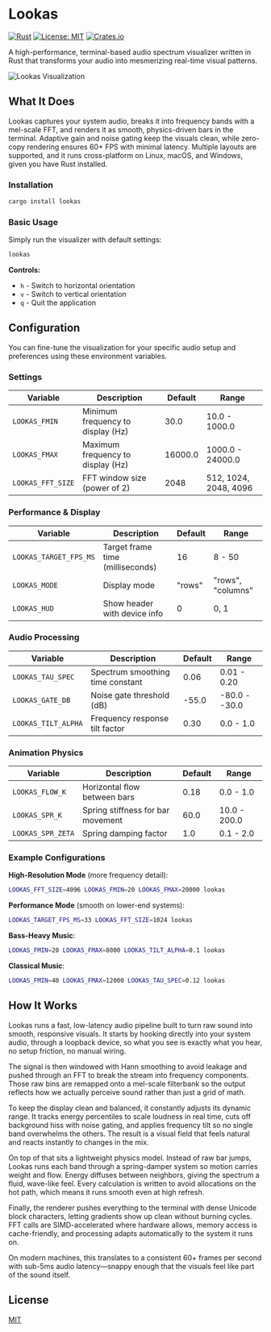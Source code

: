 # Lookas

[![Rust](https://img.shields.io/badge/rust-1.70+-orange.svg)](https://www.rust-lang.org)
[![License: MIT](https://img.shields.io/badge/License-MIT-yellow.svg)](https://opensource.org/licenses/MIT)
[![Crates.io](https://img.shields.io/crates/v/lookas.svg)](https://crates.io/crates/lookas)

A high-performance, terminal-based audio spectrum visualizer written in Rust that transforms your audio into mesmerizing real-time visual patterns.

![Lookas Visualization](https://github.com/user-attachments/assets/1190509f-400b-46cb-adbe-5ea93c186199)

## What It Does

Lookas captures your system audio, breaks it into frequency bands with a mel-scale FFT, and renders it as smooth, physics-driven bars in the terminal. Adaptive gain and noise gating keep the visuals clean, while zero-copy rendering ensures 60+ FPS with minimal latency. Multiple layouts are supported, and it runs cross-platform on Linux, macOS, and Windows, given you have Rust installed.

### Installation

```bash
cargo install lookas
```

### Basic Usage

Simply run the visualizer with default settings:

```bash
lookas
```

**Controls:**

- `h` - Switch to horizontal orientation
- `v` - Switch to vertical orientation
- `q` - Quit the application

## Configuration

You can fine-tune the visualization for your specific audio setup and preferences using these environment variables.

### Settings

| Variable          | Description                       | Default | Range                 |
| ----------------- | --------------------------------- | ------- | --------------------- |
| `LOOKAS_FMIN`     | Minimum frequency to display (Hz) | 30.0    | 10.0 - 1000.0         |
| `LOOKAS_FMAX`     | Maximum frequency to display (Hz) | 16000.0 | 1000.0 - 24000.0      |
| `LOOKAS_FFT_SIZE` | FFT window size (power of 2)      | 2048    | 512, 1024, 2048, 4096 |

### Performance & Display

| Variable               | Description                      | Default | Range             |
| ---------------------- | -------------------------------- | ------- | ----------------- |
| `LOOKAS_TARGET_FPS_MS` | Target frame time (milliseconds) | 16      | 8 - 50            |
| `LOOKAS_MODE`          | Display mode                     | "rows"  | "rows", "columns" |
| `LOOKAS_HUD`           | Show header with device info     | 0       | 0, 1              |

### Audio Processing

| Variable            | Description                      | Default | Range         |
| ------------------- | -------------------------------- | ------- | ------------- |
| `LOOKAS_TAU_SPEC`   | Spectrum smoothing time constant | 0.06    | 0.01 - 0.20   |
| `LOOKAS_GATE_DB`    | Noise gate threshold (dB)        | -55.0   | -80.0 - -30.0 |
| `LOOKAS_TILT_ALPHA` | Frequency response tilt factor   | 0.30    | 0.0 - 1.0     |

### Animation Physics

| Variable          | Description                       | Default | Range        |
| ----------------- | --------------------------------- | ------- | ------------ |
| `LOOKAS_FLOW_K`   | Horizontal flow between bars      | 0.18    | 0.0 - 1.0    |
| `LOOKAS_SPR_K`    | Spring stiffness for bar movement | 60.0    | 10.0 - 200.0 |
| `LOOKAS_SPR_ZETA` | Spring damping factor             | 1.0     | 0.1 - 2.0    |

### Example Configurations

**High-Resolution Mode** (more frequency detail):

```bash
LOOKAS_FFT_SIZE=4096 LOOKAS_FMIN=20 LOOKAS_FMAX=20000 lookas
```

**Performance Mode** (smooth on lower-end systems):

```bash
LOOKAS_TARGET_FPS_MS=33 LOOKAS_FFT_SIZE=1024 lookas
```

**Bass-Heavy Music**:

```bash
LOOKAS_FMIN=20 LOOKAS_FMAX=8000 LOOKAS_TILT_ALPHA=0.1 lookas
```

**Classical Music**:

```bash
LOOKAS_FMIN=40 LOOKAS_FMAX=12000 LOOKAS_TAU_SPEC=0.12 lookas
```

## How It Works

Lookas runs a fast, low-latency audio pipeline built to turn raw sound into smooth, responsive visuals. It starts by hooking directly into your system audio, through a loopback device, so what you see is exactly what you hear, no setup friction, no manual wiring.

The signal is then windowed with Hann smoothing to avoid leakage and pushed through an FFT to break the stream into frequency components. Those raw bins are remapped onto a mel-scale filterbank so the output reflects how we actually perceive sound rather than just a grid of math.

To keep the display clean and balanced, it constantly adjusts its dynamic range. It tracks energy percentiles to scale loudness in real time, cuts off background hiss with noise gating, and applies frequency tilt so no single band overwhelms the others. The result is a visual field that feels natural and reacts instantly to changes in the mix.

On top of that sits a lightweight physics model. Instead of raw bar jumps, Lookas runs each band through a spring-damper system so motion carries weight and flow. Energy diffuses between neighbors, giving the spectrum a fluid, wave-like feel. Every calculation is written to avoid allocations on the hot path, which means it runs smooth even at high refresh.

Finally, the renderer pushes everything to the terminal with dense Unicode block characters, letting gradients show up clean without burning cycles. FFT calls are SIMD-accelerated where hardware allows, memory access is cache-friendly, and processing adapts automatically to the system it runs on.

On modern machines, this translates to a consistent 60+ frames per second with sub-5ms audio latency—snappy enough that the visuals feel like part of the sound itself.

## License

[MIT](LICENSE)

